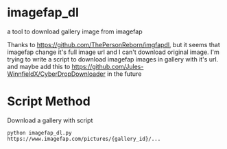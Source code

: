 # imagefap_dl
a tool to download gallery image from imagefap

Thanks to https://github.com/ThePersonReborn/imgfapdl, but it seems that imagefap change it's full image url and I can't download original image.
I'm trying to write a script to download imagefap images in gallery with it's url. and maybe add this to https://github.com/Jules-WinnfieldX/CyberDropDownloader in the future

# Script Method
Download a gallery with script
```
python imagefap_dl.py https://www.imagefap.com/pictures/{gallery_id}/...
```